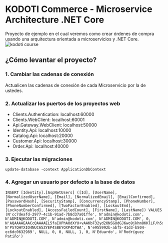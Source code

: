 # KODOTI Commerce - Microservice Architecture .NET Core
Proyecto de ejemplo en el cual veremos como crear órdenes de compra usando una arquitectura orientada a microservicios y .NET Core.
![kodoti course](https://kodoti.blob.core.windows.net/common/course-microservice-net-architecture.jpg "Curso de Microservicios con .NET Core")

## ¿Cómo levantar el proyecto?
### 1. Cambiar las cadenas de conexión
Actualicen las cadenas de conexión de cada Microservicio por la de ustedes.

### 2. Actualizar los puertos de los proyectos web
* Clients.Authentication: localhost:60000
* Clients.WebClient: localhost:60001
* Api.Gateway.WebClient: localhost:50000
* Identity.Api: localhost:10000
* Catalog.Api: localhost:20000
* Customer.Api: localhost:30000
* Order.Api: localhost:40000

### 3. Ejecutar las migraciones
```
update-database -context ApplicationDbContext
```

### 4. Agregar un usuario por defecto a la base de datos
```
INSERT [Identity].[AspNetUsers] ([Id], [UserName], [NormalizedUserName], [Email], [NormalizedEmail], [EmailConfirmed], [PasswordHash], [SecurityStamp], [ConcurrencyStamp], [PhoneNumber], [PhoneNumberConfirmed], [TwoFactorEnabled], [LockoutEnd], [LockoutEnabled], [AccessFailedCount], [FirstName], [LastName]) VALUES (N'cc7deafd-2977-4c1b-91ad-7b8d37a01ffe', N'admin@kodoti.com', N'ADMIN@KODOTI.COM', N'admin@kodoti.com', N'ADMIN@KODOTI.COM', 0, N'AQAAAAEAACcQAAAAEL5faIXPhAOdXYU+vAAKbF32yd2ONSGUdGJ6wo9jkhm8KKlLF/h5x0zjJbcPKt8WYg==', N'PS7QHYXIO4NUC65ZYEP4SBEYOXP4DTWA', N'e955992b-abf5-41d3-b504-ec6dc0632989', NULL, 0, 0, NULL, 1, 0, N'Eduardo', N'Rodríguez Patiño')
```
